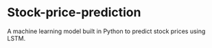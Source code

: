 # Stock-price-prediction
A machine learning model built in Python to predict stock prices using LSTM.
